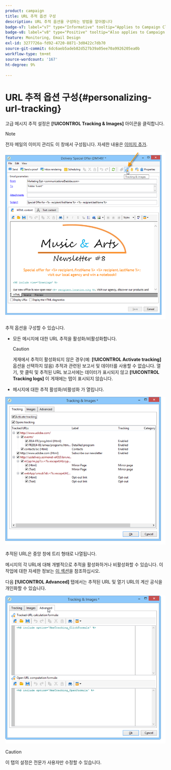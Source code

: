```yaml
---
product: campaign
title: URL 추적 옵션 구성
description: URL 추적 옵션을 구성하는 방법을 알아봅니다
badge-v7: label="v7" type="Informative" tooltip="Applies to Campaign Classic v7"
badge-v8: label="v8" type="Positive" tooltip="Also applies to Campaign v8"
feature: Monitoring, Email Design
exl-id: 3277726a-fd92-4720-8871-3d0422c7db70
source-git-commit: 6dc6aeb5adeb82d527b39a05ee70a9926205ea0b
workflow-type: tm+mt
source-wordcount: '167'
ht-degree: 9%

---
```


# URL 추적 옵션 구성{#personalizing-url-tracking}



고급 메시지 추적 설정은 **[!UICONTROL Tracking & Images]** 아이콘을 클릭합니다.

>[!NOTE]
>
>전자 메일의 이미지 관리도 이 창에서 구성됩니다. 자세한 내용은 [이미지 추가](defining-the-email-content.md#adding-images).

![](assets/s_ncs_user_email_del_tracking_ico.png)

추적 옵션을 구성할 수 있습니다.

* 모든 메시지에 대한 URL 추적을 활성화/비활성화합니다.

   >[!CAUTION]
   >
   >게재에서 추적이 활성화되지 않은 경우(예: **[!UICONTROL Activate tracking]** 옵션을 선택하지 않음) 추적과 관련된 보고서 및 데이터를 사용할 수 없습니다. 열기, 핫 클릭 및 추적된 URL 보고서에는 데이터가 표시되지 않고 **[!UICONTROL Tracking logs]** 이 게재에는 탭이 표시되지 않습니다.

* 메시지에 대한 추적 활성화/비활성화 가 열립니다.

![](assets/s_ncs_user_email_del_tracking_param.png)

추적된 URL은 중앙 창에 트리 형태로 나열됩니다.

메시지의 각 URL에 대해 개별적으로 추적을 활성화하거나 비활성화할 수 있습니다. 이 작업에 대한 자세한 정보는 [이 섹션](how-to-configure-tracked-links.md)을 참조하십시오.

다음 **[!UICONTROL Advanced]** 탭에서는 추적된 URL 및 열기 URL의 계산 공식을 개인화할 수 있습니다.

![](assets/s_ncs_user_email_del_tracking_param_adv.png)

>[!CAUTION]
>
>이 탭의 설정은 전문가 사용자만 수정할 수 있습니다.
